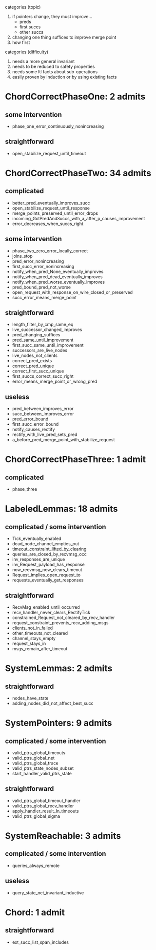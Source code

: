 categories (topic)
1. if pointers change, they must improve...
   - preds
   - first succs
   - other succs
2. changing one thing suffices to improve merge point
3. how first

categories (difficulty)
1. needs a more general invariant
2. needs to be reduced to safety properties
3. needs some ltl facts about sub-operations
4. easily proven by induction or by using existing facts

# ChordCorrectPhaseOne: 2 admits

## some intervention

- phase_one_error_continuously_nonincreasing

## straightforward

- open_stabilize_request_until_timeout

# ChordCorrectPhaseTwo: 34 admits

## complicated

- better_pred_eventually_improves_succ
- open_stabilize_request_until_response
- merge_points_preserved_until_error_drops
- incoming_GotPredAndSuccs_with_a_after_p_causes_improvement
- error_decreases_when_succs_right

## some intervention

- phase_two_zero_error_locally_correct
- joins_stop
- pred_error_nonincreasing
- first_succ_error_nonincreasing
- notify_when_pred_None_eventually_improves
- notify_when_pred_dead_eventually_improves
- notify_when_pred_worse_eventually_improves
- pred_bound_pred_not_worse
- open_request_with_response_on_wire_closed_or_preserved
- succ_error_means_merge_point

## straightforward

- length_filter_by_cmp_same_eq
- live_successor_changed_improves
- pred_changing_suffices
- pred_same_until_improvement
- first_succ_same_until_improvement
- successors_are_live_nodes
- live_nodes_not_clients
- correct_pred_exists
- correct_pred_unique
- correct_first_succ_unique
- first_succs_correct_succ_right
- error_means_merge_point_or_wrong_pred

## useless

- pred_between_improves_error
- succ_between_improves_error
- pred_error_bound
- first_succ_error_bound
- notify_causes_rectify
- rectify_with_live_pred_sets_pred
- a_before_pred_merge_point_with_stabilize_request

# ChordCorrectPhaseThree: 1 admit

## complicated

- phase_three


# LabeledLemmas: 18 admits

## complicated / some intervention

- Tick_eventually_enabled
- dead_node_channel_empties_out
- timeout_constraint_lifted_by_clearing
- queries_are_closed_by_recvmsg_occ
- inv_responses_are_unique
- inv_Request_payload_has_response
- now_recvmsg_now_clears_timeout
- Request_implies_open_request_to
- requests_eventually_get_responses

## straightforward

- RecvMsg_enabled_until_occurred
- recv_handler_never_clears_RectifyTick
- constrained_Request_not_cleared_by_recv_handler
- request_constraint_prevents_recv_adding_msgs
- clients_not_in_failed
- other_timeouts_not_cleared
- channel_stays_empty
- request_stays_in
- msgs_remain_after_timeout

# SystemLemmas: 2 admits

## straightforward

- nodes_have_state
- adding_nodes_did_not_affect_best_succ

# SystemPointers: 9 admits

## complicated / some intervention

- valid_ptrs_global_timeouts
- valid_ptrs_global_net
- valid_ptrs_global_trace
- valid_ptrs_state_nodes_subset
- start_handler_valid_ptrs_state

## straightforward

- valid_ptrs_global_timeout_handler
- valid_ptrs_global_recv_handler
- apply_handler_result_In_timeouts
- valid_ptrs_global_sigma

# SystemReachable: 3 admits

## complicated / some intervention

- queries_always_remote

## useless

- query_state_net_invariant_inductive

# Chord: 1 admit

## straightforward

- ext_succ_list_span_includes
